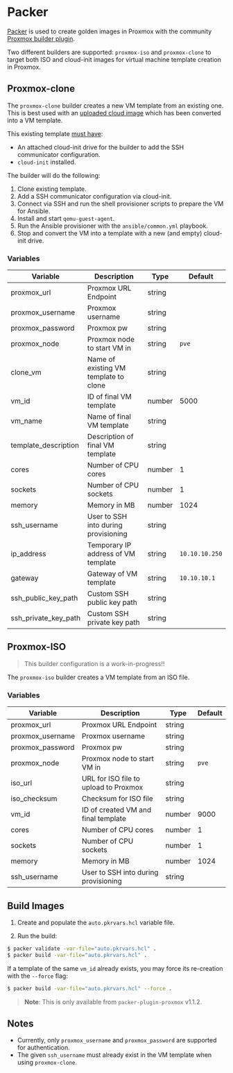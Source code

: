 # Packer

[Packer](https://packer.io) is used to create golden images in Proxmox with the
community [Proxmox builder
plugin](https://www.packer.io/plugins/builders/proxmox).

Two different builders are supported: `proxmox-iso` and `proxmox-clone` to
target both ISO and cloud-init images for virtual machine template creation in
Proxmox.

## Proxmox-clone

The `proxmox-clone` builder creates a new VM template from an existing one. This
is best used with an [uploaded cloud image](./cloud_image.md) which has been
converted into a VM template.

This existing template [must
have](https://pve.proxmox.com/wiki/Cloud-Init_Support#_preparing_cloud_init_templates):

- An attached cloud-init drive for the builder to add the SSH communicator
  configuration.
- `cloud-init` installed.

The builder will do the following:

1. Clone existing template.
2. Add a SSH communicator configuration via cloud-init.
3. Connect via SSH and run the shell provisioner scripts to prepare the VM for
   Ansible.
4. Install and start `qemu-guest-agent`.
5. Run the Ansible provisioner with the `ansible/common.yml` playbook.
6. Stop and convert the VM into a template with a new (and empty) cloud-init
   drive.

### Variables

| Variable              | Description                           | Type   | Default |
| ----------------      | ------------------------------------- | ------ | ------- |
| proxmox_url           | Proxmox URL Endpoint                  | string |         |
| proxmox_username      | Proxmox username                      | string |         |
| proxmox_password      | Proxmox pw                            | string |         |
| proxmox_node          | Proxmox node to start VM in           | string | `pve`   |
| clone_vm              | Name of existing VM template to clone | string |         |
| vm_id                 | ID of final VM template               | number | 5000    |
| vm_name               | Name of final VM template             | string |         |
| template_description  | Description of final VM template      | string |         |
| cores                 | Number of CPU cores                   | number | 1       |
| sockets               | Number of CPU sockets                 | number | 1       |
| memory                | Memory in MB                          | number | 1024    |
| ssh_username          | User to SSH into during provisioning  | string |         |
| ip_address            | Temporary IP address of VM template   | string | `10.10.10.250` |
| gateway               | Gateway of VM template                | string | `10.10.10.1` |
| ssh_public_key_path   | Custom SSH public key path            | string |         |
| ssh_private_key_path  | Custom SSH private key path           | string |         |

## Proxmox-ISO

>This builder configuration is a work-in-progress!!

The `proxmox-iso` builder creates a VM template from an ISO file.

### Variables

| Variable         | Description                           | Type   | Default |
| ---------------- | ------------------------------------- | ------ | ------- |
| proxmox_url      | Proxmox URL Endpoint                  | string |         |
| proxmox_username | Proxmox username                      | string |         |
| proxmox_password | Proxmox pw                            | string |         |
| proxmox_node     | Proxmox node to start VM in           | string | `pve`   |
| iso_url          | URL for ISO file to upload to Proxmox | string |         |
| iso_checksum     | Checksum for ISO file                 | string |         |
| vm_id            | ID of created VM and final template   | number | 9000    |
| cores            | Number of CPU cores                   | number | 1       |
| sockets          | Number of CPU sockets                 | number | 1       |
| memory           | Memory in MB                          | number | 1024    |
| ssh_username     | User to SSH into during provisioning  | string |         |

## Build Images

1. Create and populate the `auto.pkrvars.hcl` variable file.

2. Run the build:

```bash
$ packer validate -var-file="auto.pkrvars.hcl" .
$ packer build -var-file="auto.pkrvars.hcl" .
```


If a template of the same `vm_id` already exists, you may force its re-creation
with the `--force` flag:

```bash
$ packer build -var-file="auto.pkrvars.hcl" --force .
```

>**Note**: This is only available from `packer-plugin-proxmox` v1.1.2.


## Notes
- Currently, only `proxmox_username` and `proxmox_password` are supported for
  authentication.
- The given `ssh_username` must already exist in the VM template when using
  `proxmox-clone`.
